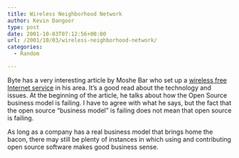 ```yaml
---
title: Wireless Neighborhood Network
author: Kevin Dangoor
type: post
date: 2001-10-03T07:12:56+00:00
url: /2001/10/03/wireless-neighborhood-network/
categories:
  - Random

---
```

Byte has a very interesting article by Moshe Bar who set up a [wireless free Internet service][1] in his area. It&#8217;s a good read about the technology and issues. At the beginning of the article, he talks about how the Open Source business model is failing. I have to agree with what he says, but the fact that the open source &#8220;business model&#8221; is failing does not mean that open source is failing.
  
<!--more-->


  
As long as a company has a real business model that brings home the bacon, there may still be plenty of instances in which using and contributing open source software makes good business sense.

 [1]: http://www.byte.com/documents/s=1436/byt20010926s0003/1001_bar.html